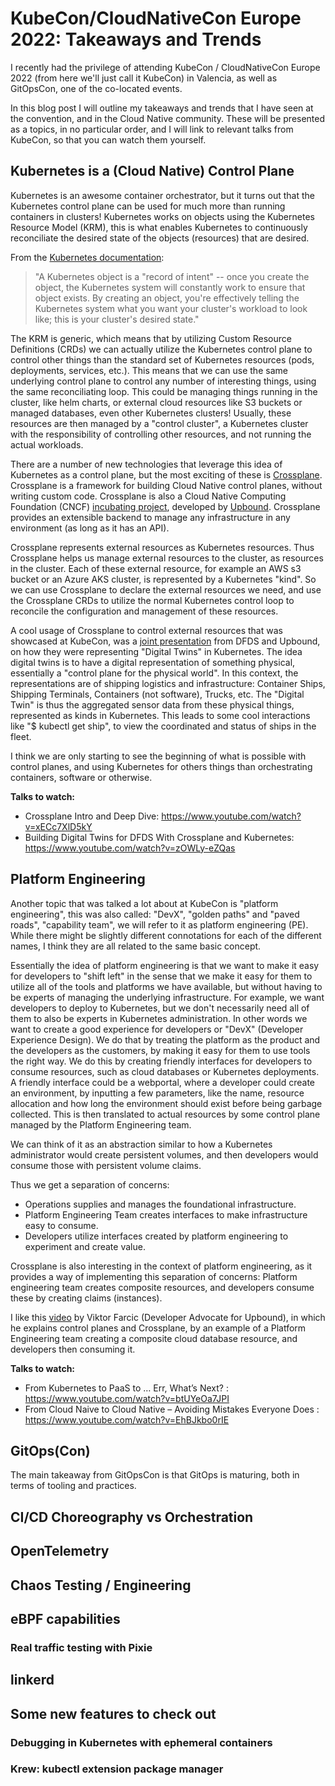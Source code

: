 # KubeCon/CloudNativeCon Europe 2022: Takeaways and Trends

I recently had the privilege of attending KubeCon / CloudNativeCon Europe 2022 (from here we'll just call it KubeCon) in Valencia, as well as GitOpsCon, one of the co-located events.

In this blog post I will outline my takeaways and trends that I have seen at the convention, and in the Cloud Native community.
These will be presented as a topics, in no particular order, and I will link to relevant talks from KubeCon, so that you can watch them yourself.

## Kubernetes is a (Cloud Native) Control Plane

Kubernetes is an awesome container orchestrator, but it turns out that the Kubernetes control plane can be used for much more than running containers in clusters!
Kubernetes works on objects using the Kubernetes Resource Model (KRM), this is what enables Kubernetes to continuously reconciliate the desired state of the objects (resources) that are desired.

From the [Kubernetes documentation](https://kubernetes.io/docs/concepts/overview/working-with-objects/kubernetes-objects/):

> "A Kubernetes object is a "record of intent" -- once you create the object, the Kubernetes system will constantly work to ensure that object exists. By creating an object, you're effectively telling the Kubernetes system what you want your cluster's workload to look like; this is your cluster's desired state."

The KRM is generic, which means that by utilizing Custom Resource Definitions (CRDs) we can actually utilize the Kubernetes control plane to control other things than the standard set of Kubernetes resources (pods, deployments, services, etc.).
This means that we can use the same underlying control plane to control any number of interesting things, using the same reconciliating loop.
This could be managing things running in the cluster, like helm charts, or external cloud resources like S3 buckets or managed databases, even other Kubernetes clusters!
Usually, these resources are then managed by a "control cluster", a Kubernetes cluster with the responsibility of controlling other resources, and not running the actual workloads.

There are a number of new technologies that leverage this idea of Kubernetes as a control plane, but the most exciting of these is [Crossplane](https://crossplane.io/).
Crossplane is a framework for building Cloud Native control planes, without writing custom code.
Crossplane is also a Cloud Native Computing Foundation (CNCF) [incubating project](https://www.cncf.io/projects/crossplane/), developed by [Upbound](https://www.upbound.io/).
Crossplane provides an extensible backend to manage any infrastructure in any environment (as long as it has an API).

Crossplane represents external resources as Kubernetes resources.
Thus Crossplane helps us manage external resources to the cluster, as resources in the cluster.
Each of these external resource, for example an AWS s3 bucket or an Azure AKS cluster, is represented by a Kubernetes "kind".
So we can use Crossplane to declare the external resources we need, and use the Crossplane CRDs to utilize the normal Kubernetes control loop to reconcile the configuration and management of these resources.

A cool usage of Crossplane to control external resources that was showcased at KubeCon, was a [joint presentation](https://kccnceu2022.sched.com/event/ytle/building-digital-twins-for-dfds-with-crossplane-and-kubernetes-tobias-andersen-dfds-matthias-luebken-upbound?iframe=no&w=100%&sidebar=yes&bg=no) from DFDS and Upbound, on how they were representing "Digital Twins" in Kubernetes.
The idea digital twins is to have a digital representation of something physical, essentially a "control plane for the physical world".
In this context, the representations are of shipping logistics and infrastructure: Container Ships, Shipping Terminals, Containers (not software), Trucks, etc.
The "Digital Twin" is thus the aggregated sensor data from these physical things, represented as kinds in Kubernetes.
This leads to some cool interactions like "$ kubectl get ship", to view the coordinated and status of ships in the fleet.

I think we are only starting to see the beginning of what is possible with control planes, and using Kubernetes for others things than orchestrating containers, software or otherwise.

**Talks to watch:**

- Crossplane Intro and Deep Dive: https://www.youtube.com/watch?v=xECc7XlD5kY
- Building Digital Twins for DFDS With Crossplane and Kubernetes: https://www.youtube.com/watch?v=zOWLy-eZQas

## Platform Engineering

Another topic that was talked a lot about at KubeCon is "platform engineering", this was also called: "DevX", "golden paths" and "paved roads", "capability team", we will refer to it as platform engineering (PE).
While there might be slightly different connotations for each of the different names, I think they are all related to the same basic concept.

Essentially the idea of platform engineering is that we want to make it easy for developers to "shift left" in the sense that we make it easy for them to utilize all of the tools and platforms we have available, but without having to be experts of managing the underlying infrastructure.
For example, we want developers to deploy to Kubernetes, but we don't necessarily need all of them to also be experts in Kubernetes administration.
In other words we want to create a good experience for developers or "DevX" (Developer Experience Design).
We do that by treating the platform as the product and the developers as the customers, by making it easy for them to use tools the right way.
We do this by creating friendly interfaces for developers to consume resources, such as cloud databases or Kubernetes deployments.
A friendly interface could be a webportal, where a developer could create an environment, by inputting a few parameters, like the name, resource allocation and how long the environment should exist before being garbage collected.
This is then translated to actual resources by some control plane managed by the Platform Engineering team.

We can think of it as an abstraction similar to how a Kubernetes administrator would create persistent volumes, and then developers would consume those with persistent volume claims.

Thus we get a separation of concerns:

- Operations supplies and manages the foundational infrastructure.
- Platform Engineering Team creates interfaces to make infrastructure easy to consume.
- Developers utilize interfaces created by platform engineering to experiment and create value.

Crossplane is also interesting in the context of platform engineering, as it provides a way of implementing this separation of concerns:
Platform engineering team creates composite resources, and developers consume these by creating claims (instances).

I like this [video](https://www.youtube.com/watch?v=CxJauwazTmY) by Viktor Farcic (Developer Advocate for Upbound), in which he explains control planes and Crossplane, by an example of a Platform Engineering team creating a composite cloud database resource, and developers then consuming it.

**Talks to watch:**

- From Kubernetes to PaaS to … Err, What’s Next? : https://www.youtube.com/watch?v=btUYeOa7JPI
- From Cloud Naive to Cloud Native – Avoiding Mistakes Everyone Does : https://www.youtube.com/watch?v=EhBJkbo0rIE

## GitOps(Con)

The main takeaway from GitOpsCon is that GitOps is maturing, both in terms of tooling and practices.

## CI/CD Choreography vs Orchestration

## OpenTelemetry

## Chaos Testing / Engineering

## eBPF capabilities

### Real traffic testing with Pixie

## linkerd

## Some new features to check out

### Debugging in Kubernetes with ephemeral containers

### Krew: kubectl extension package manager
